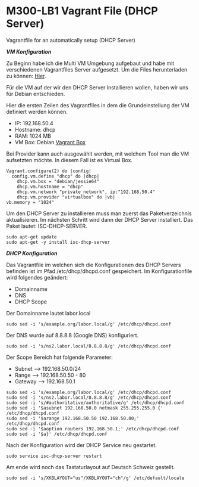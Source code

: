 # M300-LB1 Vagrant File (DHCP Server)
Vagrantfile for an automatically setup (DHCP Server)

***VM Konfiguration***

Zu Beginn habe ich die Multi VM Umgebung aufgebaut und habe mit verschiedenen Vagrantfiles Server aufgesetzt. Um die Files herunterladen zu können: <a href="https://github.com/mc-b/devops/tree/master/vagrant">Hier</a>.

Für die VM auf der wir den DHCP Server installieren wollen, haben wir uns für Debian entschieden.

Hier die ersten Zeilen des Vagrantfiles in dem die Grundeinstellung der VM definiert werden können.

* IP: 192.168.50.4
* Hostname: dhcp
* RAM: 1024 MB
* VM Box: Debian <a href="https://app.vagrantup.com/debian/boxes/jessie64">Vagrant Box</a>

Bei Provider kann auch ausgewählt werden, mit welchem Tool man die VM aufsetzten möchte. In diesem Fall ist es Virtual Box.

```
Vagrant.configure(2) do |config|  
  config.vm.define "dhcp" do |dhcp|	
    dhcp.vm.box = "debian/jessie64" 	
    dhcp.vm.hostname = "dhcp"		
    dhcp.vm.network "private_network", ip:"192.168.50.4" 	
	dhcp.vm.provider "virtualbox" do |vb|			
vb.memory = "1024"			
```

Um den DHCP Server zu installieren muss man zuerst das Paketverzeichnis aktualisieren. Im nächsten Schritt wird dann der DHCP Server installiert. Das Paket lautet: ISC-DHCP-SERVER.
```
sudo apt-get update
sudo apt-get -y install isc-dhcp-server
```

***DHCP Konfiguration***

Das Vagrantfile im welchen sich die Konfigurationen des DHCP Servers befinden ist im Pfad /etc/dhcp/dhcpd.conf gespeichert. Im Konfigurationfile wird folgendes geändert:
* Domainname
* DNS
* DHCP Scope

Der Domainname lautet labor.local
```
sudo sed -i 's/example.org/labor.local/g' /etc/dhcp/dhcpd.conf
```

Der DNS wurde auf 8.8.8.8 (Google DNS) konfiguriert.
```
sudo sed -i 's/ns2.labor.local/8.8.8.8/g' /etc/dhcp/dhcpd.conf
```
Der Scope Bereich hat folgende Parameter:
* Subnet --> 192.168.50.0/24
* Range --> 192.168.50.50 - 80
* Gateway --> 192.168.50.1

```
sudo sed -i 's/example.org/labor.local/g' /etc/dhcp/dhcpd.conf
sudo sed -i 's/ns2.labor.local/8.8.8.8/g' /etc/dhcp/dhcpd.conf
sudo sed -i 's/#authoritative/authoritative/g' /etc/dhcp/dhcpd.conf
sudo sed -i '$asubnet 192.168.50.0 netmask 255.255.255.0 {' /etc/dhcp/dhcpd.conf
sudo sed -i '$arange 192.168.50.50 192.168.50.80;' /etc/dhcp/dhcpd.conf
sudo sed -i '$aoption routers 192.168.50.1;' /etc/dhcp/dhcpd.conf
sudo sed -i '$a}' /etc/dhcp/dhcpd.conf
```
Nach der Konfiguration wird der DHCP Service neu gestartet.
```
sudo service isc-dhcp-server restart
```
Am ende wird noch das Tastaturlayout auf Deutsch Schweiz gestellt.
```
sudo sed -i 's/XKBLAYOUT="us"/XKBLAYOUT="ch"/g' /etc/default/locale
```
